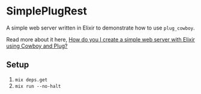 # SimplePlugRest

A simple web server written in Elixir to demonstrate how to use `plug_cowboy`.

Read more about it here, [How do you I create a simple web server with Elixir using Cowboy and Plug?](https://blog.sethcorker.com/question/how-do-you-i-create-a-simple-web-server-with-elixir-using-cowboy-and-plug/)

## Setup

1. `mix deps.get`
2. `mix run --no-halt`
